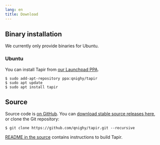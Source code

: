 ```yaml
---
lang: en
title: Download
---
```


## Binary installation

We currently only provide binaries for Ubuntu.

### Ubuntu

You can install Tapir from [our Launchpad PPA](https://launchpad.net/~qnighy/+archive/ubuntu/tapir).

```
$ sudo add-apt-repository ppa:qnighy/tapir
$ sudo apt update
$ sudo apt install tapir
```

## Source

Source code is [on GitHub](https://github.com/qnighy/tapir). You can [download stable source releases here](https://github.com/qnighy/tapir/releases), or clone the Git repository:

```
$ git clone https://github.com/qnighy/tapir.git --recursive
```

[README in the source](https://github.com/qnighy/tapir/blob/master/README.md) contains instructions to build Tapir.
